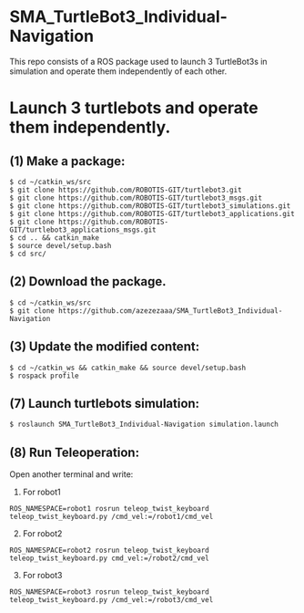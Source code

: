 # SMA_TurtleBot3_Individual-Navigation
This repo consists of a ROS package used to launch 3 TurtleBot3s in simulation and operate them independently of each other.

# Launch 3 turtlebots and operate them independently.
## (1) Make a package:
```
$ cd ~/catkin_ws/src
$ git clone https://github.com/ROBOTIS-GIT/turtlebot3.git
$ git clone https://github.com/ROBOTIS-GIT/turtlebot3_msgs.git
$ git clone https://github.com/ROBOTIS-GIT/turtlebot3_simulations.git
$ git clone https://github.com/ROBOTIS-GIT/turtlebot3_applications.git
$ git clone https://github.com/ROBOTIS-GIT/turtlebot3_applications_msgs.git
$ cd .. && catkin_make
$ source devel/setup.bash
$ cd src/ 
```
## (2) Download the package.
```
$ cd ~/catkin_ws/src
$ git clone https://github.com/azezezaaa/SMA_TurtleBot3_Individual-Navigation
```
## (3) Update the modified content: 
```
$ cd ~/catkin_ws && catkin_make && source devel/setup.bash
$ rospack profile
```
## (7) Launch turtlebots simulation:
```
$ roslaunch SMA_TurtleBot3_Individual-Navigation simulation.launch
```
## (8) Run Teleoperation:
Open another terminal and write: 
1. For robot1
```
ROS_NAMESPACE=robot1 rosrun teleop_twist_keyboard teleop_twist_keyboard.py /cmd_vel:=/robot1/cmd_vel
```
2. For robot2 
```
ROS_NAMESPACE=robot2 rosrun teleop_twist_keyboard teleop_twist_keyboard.py cmd_vel:=/robot2/cmd_vel
```
3. For robot3 
```
ROS_NAMESPACE=robot3 rosrun teleop_twist_keyboard teleop_twist_keyboard.py /cmd_vel:=/robot3/cmd_vel
```
